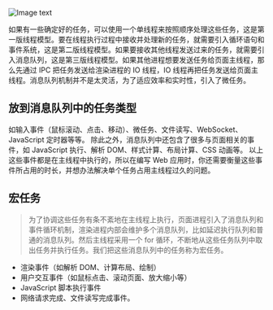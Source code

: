 <!--
 * @Author: 黄遥
 * @Date: 2020-06-29 16:01:23
 * @LastEditors: 黄遥
 * @LastEditTime: 2020-07-08 14:28:27
 * @Description: file content
--> 
![Image text](https://static001.geekbang.org/resource/image/e2/c6/e2582e980632fd2df5043f81a11461c6.png)

如果有一些确定好的任务，可以使用一个单线程来按照顺序处理这些任务，这是第一版线程模型。要在线程执行过程中接收并处理新的任务，就需要引入循环语句和事件系统，这是第二版线程模型。如果要接收其他线程发送过来的任务，就需要引入消息队列，这是第三版线程模型。如果其他进程想要发送任务给页面主线程，那么先通过 IPC 把任务发送给渲染进程的 IO 线程，IO 线程再把任务发送给页面主线程。消息队列机制并不是太灵活，为了适应效率和实时性，引入了微任务。
## 放到消息队列中的任务类型
如输入事件（鼠标滚动、点击、移动）、微任务、文件读写、WebSocket、JavaScript 定时器等等。
除此之外，消息队列中还包含了很多与页面相关的事件，如 JavaScript 执行、解析 DOM、样式计算、布局计算、CSS 动画等。
以上这些事件都是在主线程中执行的，所以在编写 Web 应用时，你还需要衡量这些事件所占用的时长，并想办法解决单个任务占用主线程过久的问题。
## 宏任务
> 为了协调这些任务有条不紊地在主线程上执行，页面进程引入了消息队列和事件循环机制，渲染进程内部会维护多个消息队列，比如延迟执行队列和普通的消息队列。然后主线程采用一个 for 循环，不断地从这些任务队列中取出任务并执行任务。我们把这些消息队列中的任务称为宏任务。
- 渲染事件（如解析 DOM、计算布局、绘制）
- 用户交互事件（如鼠标点击、滚动页面、放大缩小等）
- JavaScript 脚本执行事件
- 网络请求完成、文件读写完成事件。
